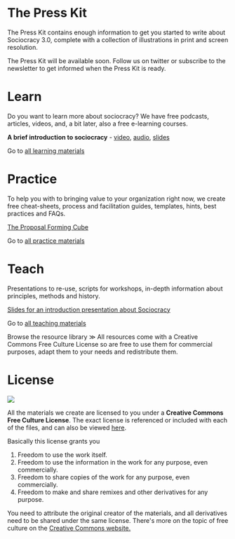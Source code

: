 

# The Press Kit

The Press Kit contains enough information to get you
started to write about Sociocracy 3.0, complete with a collection of illustrations in print and screen resolution.

The Press Kit will be available soon. Follow us on twitter or subscribe to the newsletter to get informed when the Press Kit is ready.

# Learn

Do you want to learn more about sociocracy? We have free podcasts, articles, videos, and, a bit later, also a free e-learning courses.

**A brief introduction to sociocracy** - [video](/2015/01/a-brief-introduction-video/), 
[audio](/2015/01/a-brief-introduction-podcast/), [slides](/2015/01/a-brief-introduction-slides/) 

Go to [all learning materials](/topics/study-materials/)

# Practice

To help you with to bringing value to your organization right now, we create free cheat-sheets, process and facilitation guides, templates, hints, best practices and  FAQs.

[The Proposal Forming Cube](2015/01/the-proposal-forming-cube/)

Go to [all practice materials](/topics/practice-materials/)


# Teach

Presentations to re-use, scripts
for workshops, in-depth information
about principles, methods and history.

[Slides for an introduction presentation about Sociocracy](/2015/01/a-brief-introduction-slides/)

Go to [all teaching materials](/topics/practice-materials/)

Browse the resource library ≫
All resources come with a
Creative Commons Free Culture License
so are free to use them for commercial purposes,
adapt them to your needs and redistribute them.

# License #

[![](http://creativecommons.org/images/deed/seal.png)](http://creativecommons.org/freeworks)

All the materials we create are licensed to you under a **Creative Commons Free Culture License**. The exact license is referenced or included with each of the files, and can also be viewed [here](http://creativecommons.org/licenses/by-sa/4.0/).

Basically this license grants you

1. Freedom to use the work itself.
2. Freedom to use the information in the work for any purpose, even commercially.
3.  Freedom to share copies of the work for any purpose, even commercially.
4. Freedom to make and share remixes and other derivatives for any purpose. 

You need to attribute the original creator of the materials, and all derivatives need to be shared under the same license. There's more on the topic of free culture on the [Creative Commons website.](http://creativecommons.org/freeworks)





